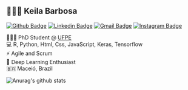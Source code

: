 
## 👩🏻‍💻 Keila Barbosa
[![Github Badge](https://img.shields.io/badge/-Github-000?style=flat-square&logo=Github&logoColor=white&link=https://github.com/keilabcs)](https://github.com/keilabcs)
[![Linkedin Badge](https://img.shields.io/badge/-LinkedIn-blue?style=flat-square&logo=Linkedin&logoColor=white&link=https://www.linkedin.com/in/keilabcs/)](https://www.linkedin.com/in/keilabcs/)
[![Gmail Badge](https://img.shields.io/badge/-Gmail-c14438?style=flat-square&logo=Gmail&logoColor=white&link=mailto:kbcs2@cin.ufpe.br)](mailto:kbcs2@cin.ufpe.br)
[![Instagram Badge](https://img.shields.io/badge/-Instagram-BF008C?style=flat-square&logo=Instagram&logoColor=white&link=https://www.instagram.com/keilabcs)](https://www.instagram.com/keilabcs) 


👩🏻‍💻 PhD Student @ [UFPE](https://portal.cin.ufpe.br/) <br>
💻 R, Python, Html,  Css, JavaScript, Keras, Tensorflow <br>
⚡ Agile and Scrum <br> 
🤖 Deep Learning Enthusiast <br>
🇧🇷 Maceió, Brazil <br>

![Anurag's github stats](https://github-readme-stats.vercel.app/api?username=keilabcs&show_icons=true&theme=algolia&count_private=true)


<!--
**keilabcs/Keilabcs** is a ✨ _special_ ✨ repository because its `README.md` (this file) appears on your GitHub profile.

Here are some ideas to get you started:

- 🔭 I’m currently working on ...
- 🌱 I’m currently learning ...
- 👯 I’m looking to collaborate on ...
- 🤔 I’m looking for help with ...
- 💬 Ask me about ...
- 📫 How to reach me: ...
- 😄 Pronouns: ...
- ⚡ Fun fact: ...
-->

